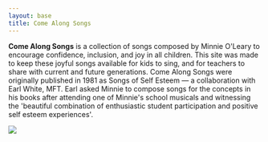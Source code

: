 ```yaml
---
layout: base
title: Come Along Songs
---
```

<div class="cards">
  <div class="card"><p class="intro"><strong>Come Along Songs</strong> is a collection of songs composed by Minnie O'Leary to encourage confidence, inclusion, and joy in all children. This site was made to keep these joyful songs available for kids to sing, and for teachers to share with current and future generations. Come Along Songs were originally published in 1981 as Songs of Self Esteem — a collaboration with Earl White, MFT. Earl asked Minnie to compose songs for the concepts in his books after attending one of Minnie's school musicals and witnessing the 'beautiful combination of enthusiastic student participation and positive self esteem experiences'.</p></div>
  <div class="card"><img src="/img/minnie-cropped.jpg" class="mom"></div>
</div>


